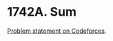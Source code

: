 # 1742A. Sum

[Problem statement on Codeforces](https://codeforces.com/problemset/problem/1742/A?locale=en).